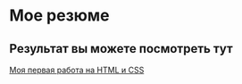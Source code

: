 # Мое резюме

## Результат вы можете посмотреть тут



[Моя первая работа на HTML и CSS](https://danila-shkutov.github.io/resume2/)
